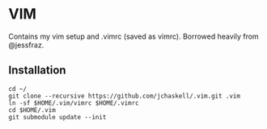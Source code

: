 # VIM
Contains my vim setup and .vimrc (saved as vimrc). Borrowed heavily from
@jessfraz.

## Installation
```
cd ~/
git clone --recursive https://github.com/jchaskell/.vim.git .vim
ln -sf $HOME/.vim/vimrc $HOME/.vimrc
cd $HOME/.vim
git submodule update --init
```
